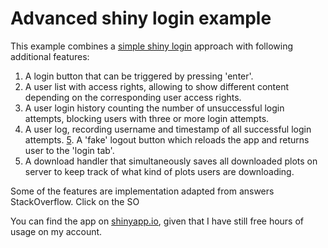 # Advanced shiny login example

This example combines a [simple shiny login](https://github.com/TimTeaFan/shiny-examples/tree/master/shiny-simple-login) approach with following additional features:

1. A login button that can be triggered by pressing 'enter'.
2. A user list with access rights, allowing to show different content depending on the corresponding user access rights.
3. A user login history counting the number of unsuccessful login attempts, blocking users with three or more login attempts.
4. A user log, recording username and timestamp of all successful login attempts.
[5](https://stackoverflow.com/questions/34142841/page-refresh-button-in-r-shiny). A 'fake' logout button which reloads the app and returns user to the 'login tab'.
6. A download handler that simultaneously saves all downloaded plots on server to keep track of what kind of plots users are downloading.

Some of the features are implementation adapted from answers StackOverflow. Click on the SO

You can find the app on [shinyapp.io](https://timteafan.shinyapps.io/shiny-adv-login/), given that I have still free hours of usage on my account.  

